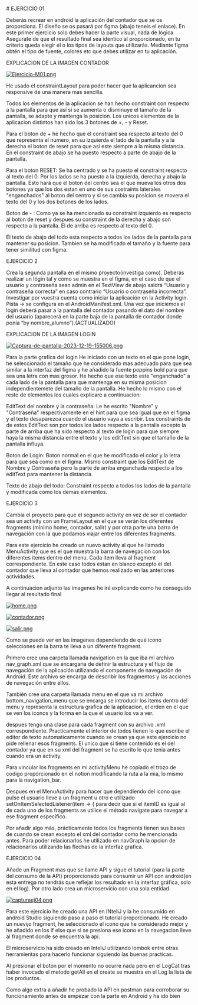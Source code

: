 ﻿\# EJERCICIO 01

Deberás recrear en android la aplicación del contador que se os proporciona. El diseño se os pasará por figma (abajo teneis el enlace). En este primer ejercicio solo debes hacer la parte visual, nada de lógica. Asegurate de que el resultado final sea identico al proporcionado, en tu criterio queda elegir el o los tipos de layouts que utilizarás. Mediante figma obtén el tipo de fuente, colores etc que debes utilizar en tu aplicación.



EXPLICACION DE LA IMAGEN CONTADOR

[![Ejercicio-M01.png](https://i.postimg.cc/63qcchc1/Ejercicio-M01.png)](https://postimg.cc/ft4YTm6x)

He usado el constraintLayout para poder hacer que la aplicancion sea responsive de una manera mas sencilla.

Todos los elementos de la aplicacion se han hecho constraint con respecto a la pantalla para que así si se aumenta o disminuye el tamaño de la pantalla, se adapte y mantenga la posicion. Los unicos elementos de la aplicacion distintos han sido los 3 botones de +, - y Reset.


Para el boton de + he hecho que el constraint sea respecto al texto del 0 que representa el numero, en su izquierda el lado de la pantalla y a la derecha el boton de reset para que asi este siempre a la misma distancia. En el constraint de abajo se ha puesto respecto a parte de abajo de la pantalla.

Para el boton RESET: Se ha centrado y se ha puesto el constraint respecto al texto del 0. Por los lados se ha puesto a la izquierda, derecha y  abajo la pantalla. Esto hará que el boton del centro sea el que mueva los otros dos botones ya que los dos estan en uno de sus costraints laterales "enganchados" al boton del centro y  si se cambia su posicion se movera el texto del 0 y los dos botones de los lados.

Boton de - : Como ya se ha mencionado su constraint izquierdo es respecto al boton de reset y despues su constraint de la derecha y abajo son respecto a la pantalla. El de arriba es respecto al texto del 0.


El texto de abajo del todo esta respecto a todos los lados de la pantalla para mantener su posicion. Tambien se ha modificado el tamaño y la fuente para tener similitud con figma.



EJERCICIO 2

Crea la segunda pantalla en el mismo proyecto(investiga como). Deberás realizar un lógin tal y como se muestra en el figma, en el caso de que el usuario y contraseña sean admin en el TextView de abajo saldrá “Usuario y contraseña correcta” en caso contrario “Usuario o contraseña incorrecta”. Investigar por vuestra cuenta como iniciar la aplicación en la Activity login. Pista → se configura en el AndroidManifest.xml. Una vez que iniciemos el login deberá pasar a la pantalla del contador pasando el dato del nombre del usuario (aparecerá en la parte baja de la pantalla de contador donde ponía “by nombre_alumno”).(ACTUALIZADO)

EXPLICACION DE LA IMAGEN LOGIN

[![Captura-de-pantalla-2023-12-19-155006.png](https://i.postimg.cc/XJBH385B/Captura-de-pantalla-2023-12-19-155006.png)](https://postimg.cc/47ZbQpBX)


Para la parte grafica del login He iniciado con un texto en el que pone login, he seleccionado el tamaño que he considerado mas adecuado para que sea similar a la  interfaz del figma y he añadido la fuente poppins bold para que sea una letra con mas grosor. He hecho que ese texto este "enganchado" a cada lado de la pantalla para que mantenga en su misma posicion independientemete del tamaño de la pantalla. He hecho lo mismo con el resto de elementos los cuales explicare a continuacion:

EditText del nombre y la contraseña: Le he escrito "Nombre" y "Contraseña" respectivamente en el hint para que sea igual que en el figma y el texto desaparezca cuando el usuario vaya a escribir. Los constraints de de estos EditText son por todos los lados respecto a la pantalla excepto la parte de arriba que ha sido respecto al texto de login para que siempre haya la misma distancia entre el texto y los editText sin que el tamaño de la pantalla influya.


Boton de Login: Boton normal en el que he modificado el color y la letra para que sea como en el figma. Mismo constraint que los EditText de Nombre y Contraseña pero la parte de arriba enganchada respecto a los editText para mantener la distancia.


Texto de abajo del todo: Constraint respecto a todos los lados de la pantalla y modificada como los demas elementos.












EJERCICIO 3

Cambia el proyecto para que el segundo activity en vez de ser el contador sea un activity con un FrameLayout en el que se verán los diferentes fragments (mínimo home, contador, salir) y por otra parte una barra de navegación con la que podamos viajar entre los diferentes fragments.

Para este ejercicio he creado un nuevo activity al que he llamado MenuActivity que es el que muestra la barra de navegacion con los diferentes items dentro del menu. Cada item lleva al fragment correspondiente. En este caso todos estan en blanco excepto el del contador que lleva al contador que hemos realizado en las anteriores actividades.

A continuacion adjunto las imagenes he iré explicando como he conseguido llegar al resultado final

[![home.png](https://i.postimg.cc/PrRxWcVD/home.png)](https://postimg.cc/VdXm178s)




[![contador.png](https://i.postimg.cc/Y9R2hymh/contador.png)](https://postimg.cc/vg1wKhhs)




[![salir.png](https://i.postimg.cc/wxWTzZpr/salir.png)](https://postimg.cc/bdtjH6d0)




Como se puede ver en las imagenes dependiendo de qué icono selecciones en la barra te lleva a un diferente fragment. 

Primero cree una carpeta llamada navigation en la que iba mi archivo nav_graph.xml que se encargaria de definir la estructura y el flujo de navegación de la aplicación  utilizando el componente de navegación de Android. Este archivo se encarga de describir los fragmentos y las acciones de navegación entre ellos.

También cree una carpeta llamada menu en el que va mi archivo bottom_navigation_menu que se encarga se introducir los items dentro del menu y representa la estructura grafica de la aplicacion, el orden en el que se ven los iconos y la forma en la que el usuario los va a ver.

despues tengo una clase para cada fragment con su archivo .xml correspondiente. Practicamente el interior de todos tienen lo que escribe el editor de texto automaticamente cuando se crean ya que este ejercicio no pide rellenar esos fragments. El unico que si tiene contenido es el del contador ya que en su xml del fragment se ha escrito lo que tenia antes cuando era un activity. 


Para vincular los fragments en mi activityMenu he copiado el trozo de codigo proporcionado en el notion modificando la ruta a la mia, lo mismo para la navigation_bar.

Despues en el MenuActivity para hacer que dependiendo del icono que pulse el usuario lleve a un fragment u otro e utilizado setOnItemSelectedListener(item -> { para decir que si el itemID es igual al de cada uno de los fragments se utilice el método navigate para navegar a ese fragment especifico.

Por añadir algo más, prácticamente todos los fragments tienen sus bases de cuando se crean excepto el xml del contador como he mencionado antes. Para poder relacionarlos he utilizado en navGraph la opcion de relacionarlos utilizando las flechas de la interfaz grafica. 





EJERCICIO 04


Añade un Fragment mas que se llame API y sigue el tutorial (para la parte del consumo de la API) proporcionado para consumir un API con android(en esta entrega no tendrás que reflejar los resultado en la interfaz gráfica, solo en el log). Por otro lado crea un microservicio con una sola entidad.

[![capturaej04.png](https://i.postimg.cc/g2YpSWWN/capturaej04.png)](https://postimg.cc/N5PZFZLH)



Para este ejercicio he creado una API en INteliJ y la he consumido en android Studio siguiendo paso a paso el tutorial proporcionado. 
He creado un nuevi¡o fragment, he seleccionado el icono que he considerado mejor y he añadido en los if else que si se presiona ese icono en la navegacion lleve al fragment donde se encuentra la api. 

El microservicio ha sido creado en InteliJ utilizando lombok entre otras herramientas para hacerlo funcionar siguiendo las buenas practicas.

Al presionar el boton por el momento no ocurre nada pero en el LogCat tras haber invocado el metodo getAll en el create se muestra en el Log la lista de los productos.


Como algo extra a añadir he probado la API en postman para corroborar su funcionamiento antes de empezar con la parte en Android y ha ido bien

